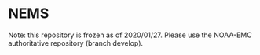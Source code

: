 # NEMS

Note: this repository is frozen as of 2020/01/27. Please use the NOAA-EMC authoritative repository (branch develop).
